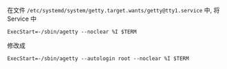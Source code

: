 在文件 `/etc/systemd/system/getty.target.wants/getty@tty1.service` 中, 将 Service 中

```
ExecStart=-/sbin/agetty --noclear %I $TERM
```

修改成

```
ExecStart=-/sbin/agetty --autologin root --noclear %I $TERM
```